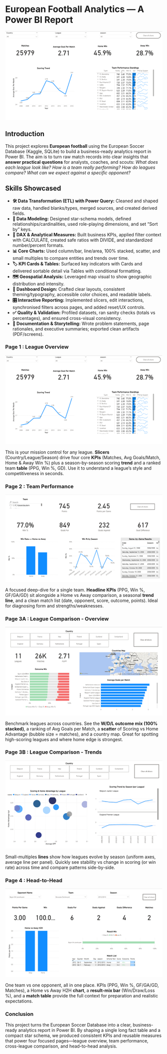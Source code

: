 # European Football Analytics — A Power BI Report

![alt text](<League Overview VOL 1 .png>)

## Introduction

This project explores **European football** using the European Soccer Database (Kaggle, SQLite) to build a business-ready analytics report in Power BI. The aim is to turn raw match records into clear insights that **answer practical questions** for analysts, coaches, and scouts: *What does each league look like? How is a team really performing? How do leagues compare? What can we expect against a specific opponent?*

## Skills Showcased 

- **🛠️ Data Transformation (ETL) with Power Query:** Cleaned and shaped raw data, handled blanks/types, merged sources, and created derived fields.
- **🧩 Data Modeling:** Designed star-schema models, defined relationships/cardinalities, used role-playing dimensions, and set “Sort by” keys.
- **🧮 DAX & Analytical Measures:** Built business KPIs, applied filter context with CALCULATE, created safe ratios with DIVIDE, and standardized number/percent formats.
- **📊 Core Charts:** Used column/bar, line/area, 100% stacked, scatter, and small multiples to compare entities and trends over time.
- **🏷️ KPI Cards & Tables:** Surfaced key indicators with Cards and delivered sortable detail via Tables with conditional formatting.
- **🗺️ Geospatial Analysis:** Leveraged map visual to show geographic distribution and intensity.
- **🎨 Dashboard Design:** Crafted clear layouts, consistent theming/typography, accessible color choices, and readable labels.
- **🎛️ Interactive Reporting:** Implemented slicers, edit interactions, synchronised filters across pages, and added reset/UX controls.
- **✅ Quality & Validation:** Profiled datasets, ran sanity checks (totals vs percentages), and ensured cross-visual consistency.
- **📝 Documentation & Storytelling:** Wrote problem statements, page rationales, and executive summaries; exported clean artifacts (PDF/screens).

### Page 1 : League Overview 

![alt text](<League Overview VOL 1 .png>)

This is your mission control for any league. **Slicers** (Country/League/Season) drive four core **KPIs** (Matches, Avg Goals/Match, Home & Away Win %) plus a season-by-season scoring **trend** and a ranked team **table** (PPG, Win %, GD). Use it to understand a league’s style and competitiveness in seconds.

### Page 2 : Team Performance 

![alt text](<Team Performance VOL 1 .png>)

A focused deep-dive for a single team. **Headline KPIs** (PPG, Win %, GF/GA/GD) sit alongside a Home vs Away comparison, a seasonal **trend line**, and a clean match list (date, opponent, score, outcome, points). Ideal for diagnosing form and strengths/weaknesses.

### Page 3A : League Comparison - Overview 

![alt text](<League Comparison VOL 1 .png>)

Benchmark leagues across countries. See the **W/D/L outcome mix (100% stacked)**, a ranking of Avg Goals per Match, a **scatter** of Scoring vs Home Advantage (bubble size = matches), and a country map. Great for spotting high-scoring leagues and where home edge is strongest.

### Page 3B : League Comparison - Trends 

![alt text](<League Comparison VOL 2.png>)

Small-multiples **lines** show how leagues evolve by season (uniform axes, average line per panel). Quickly see stability vs change in scoring (or win rate) across time and compare patterns side-by-side.

### Page 4 : Head-to-Head 

![alt text](<Head To HeaD.png>)

One team vs one opponent, all in one place. KPIs (PPG, Win %, GF/GA/GD, Matches), a Home vs Away H2H **chart**, a **result-mix bar** (Win/Draw/Loss %), and a **match table** provide the full context for preparation and realistic expectations.

### Conclusion 

This project turns the European Soccer Database into a clear, business-ready analytics report in Power BI. By shaping a single long fact table and a compact star schema, we produced consistent KPIs and reusable measures that power four focused pages—league overview, team performance, cross-league comparison, and head-to-head analysis.